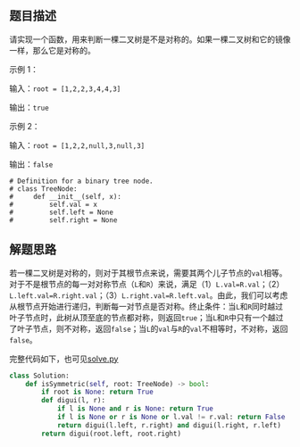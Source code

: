 ## 题目描述
请实现一个函数，用来判断一棵二叉树是不是对称的。如果一棵二叉树和它的镜像一样，那么它是对称的。

示例 1：

输入：`root = [1,2,2,3,4,4,3]`

输出：`true`

示例 2：

输入：`root = [1,2,2,null,3,null,3]`

输出：`false`

```
# Definition for a binary tree node.
# class TreeNode:
#     def __init__(self, x):
#         self.val = x
#         self.left = None
#         self.right = None
```

## 解题思路
若一棵二叉树是对称的，则对于其根节点来说，需要其两个儿子节点的`val`相等。对于不是根节点的每一对对称节点（`L`和`R`）来说，满足（1）`L.val=R.val`；（2）`L.left.val=R.right.val`；（3）`L.right.val=R.left.val`。由此，我们可以考虑从根节点开始进行递归，判断每一对节点是否对称。终止条件：当`L`和`R`同时越过叶子节点时，此树从顶至底的节点都对称，则返回`true`；当`L`和`R`中只有一个越过了叶子节点，则不对称，返回`false`；当`L`的`val`与`R`的`val`不相等时，不对称，返回`false`。

完整代码如下，也可见[solve.py](solve.py)

```python
class Solution:
    def isSymmetric(self, root: TreeNode) -> bool:
        if root is None: return True
        def digui(l, r):
            if l is None and r is None: return True
            if l is None or r is None or l.val != r.val: return False
            return digui(l.left, r.right) and digui(l.right, r.left)
        return digui(root.left, root.right)
```
